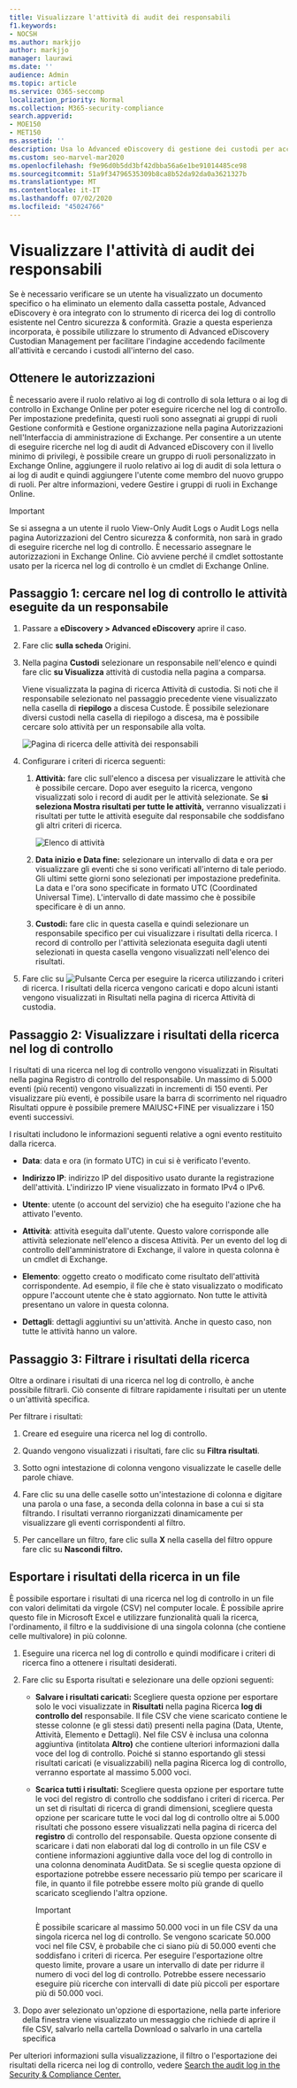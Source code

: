 ```yaml
---
title: Visualizzare l'attività di audit dei responsabili
f1.keywords:
- NOCSH
ms.author: markjjo
author: markjjo
manager: laurawi
ms.date: ''
audience: Admin
ms.topic: article
ms.service: O365-seccomp
localization_priority: Normal
ms.collection: M365-security-compliance
search.appverid:
- MOE150
- MET150
ms.assetid: ''
description: Usa lo Advanced eDiscovery di gestione dei custodi per accedere facilmente all'attività e cercare i custodi all'interno del tuo caso.
ms.custom: seo-marvel-mar2020
ms.openlocfilehash: f9e96d0b5dd3bf42dbba56a6e1be91014485ce98
ms.sourcegitcommit: 51a9f34796535309b8ca8b52da92da0a3621327b
ms.translationtype: MT
ms.contentlocale: it-IT
ms.lasthandoff: 07/02/2020
ms.locfileid: "45024766"
---
```

# <a name="view-custodian-audit-activity"></a>Visualizzare l'attività di audit dei responsabili

Se è necessario verificare se un utente ha visualizzato un documento specifico o ha eliminato un elemento dalla cassetta postale, Advanced eDiscovery è ora integrato con lo strumento di ricerca dei log di controllo esistente nel Centro sicurezza & conformità. Grazie a questa esperienza incorporata, è possibile utilizzare lo strumento di Advanced eDiscovery Custodian Management per facilitare l'indagine accedendo facilmente all'attività e cercando i custodi all'interno del caso.

## <a name="get-permissions"></a>Ottenere le autorizzazioni

È necessario avere il ruolo relativo ai log di controllo di sola lettura o ai log di controllo in Exchange Online per poter eseguire ricerche nel log di controllo. Per impostazione predefinita, questi ruoli sono assegnati ai gruppi di ruoli Gestione conformità e Gestione organizzazione nella pagina Autorizzazioni nell'Interfaccia di amministrazione di Exchange. Per consentire a un utente di eseguire ricerche nel log di audit di Advanced eDiscovery con il livello minimo di privilegi, è possibile creare un gruppo di ruoli personalizzato in Exchange Online, aggiungere il ruolo relativo ai log di audit di sola lettura o ai log di audit e quindi aggiungere l'utente come membro del nuovo gruppo di ruoli. Per altre informazioni, vedere Gestire i gruppi di ruoli in Exchange Online.

> [!IMPORTANT]
> Se si assegna a un utente il ruolo View-Only Audit Logs o Audit Logs nella pagina Autorizzazioni del Centro sicurezza & conformità, non sarà in grado di eseguire ricerche nel log di controllo. È necessario assegnare le autorizzazioni in Exchange Online. Ciò avviene perché il cmdlet sottostante usato per la ricerca nel log di controllo è un cmdlet di Exchange Online.

## <a name="step-1-search-the-audit-log-for-activities-performed-by-a-custodian"></a>Passaggio 1: cercare nel log di controllo le attività eseguite da un responsabile

1. Passare a **eDiscovery > Advanced eDiscovery** aprire il caso.
  
2. Fare clic **sulla scheda** Origini.
  
3. Nella pagina **Custodi** selezionare un responsabile nell'elenco e quindi fare clic **su Visualizza** attività di custodia nella pagina a comparsa.

    Viene visualizzata la pagina di ricerca Attività di custodia. Si noti che il responsabile selezionato nel passaggio precedente viene visualizzato nella casella di **riepilogo** a discesa Custode. È possibile selezionare diversi custodi nella casella di riepilogo a discesa, ma è possibile cercare solo attività per un responsabile alla volta.

    ![Pagina di ricerca delle attività dei responsabili](../media/AeDCustodianActivities1.png)
   
4. Configurare i criteri di ricerca seguenti: 
      
   1. **Attività:** fare clic sull'elenco a discesa per visualizzare le attività che è possibile cercare. Dopo aver eseguito la ricerca, vengono visualizzati solo i record di audit per le attività selezionate. Se **si seleziona Mostra risultati per tutte le attività,** verranno visualizzati i risultati per tutte le attività eseguite dal responsabile che soddisfano gli altri criteri di ricerca.

      ![Elenco di attività](../media/CustodianActivityAudit.PNG)
      
   1. **Data inizio e Data fine:** selezionare un intervallo di data e ora per visualizzare gli eventi che si sono verificati all'interno di tale periodo. Gli ultimi sette giorni sono selezionati per impostazione predefinita. La data e l'ora sono specificate in formato UTC (Coordinated Universal Time). L'intervallo di date massimo che è possibile specificare è di un anno.
      
   1. **Custodi:** fare clic in questa casella e quindi selezionare un responsabile specifico per cui visualizzare i risultati della ricerca. I record di controllo per l'attività selezionata eseguita dagli utenti selezionati in questa casella vengono visualizzati nell'elenco dei risultati.
      
5. Fare clic su ![Pulsante Cerca](../media/SearchButton.PNG)  per eseguire la ricerca utilizzando i criteri di ricerca. I risultati della ricerca vengono caricati e dopo alcuni istanti vengono visualizzati in Risultati nella pagina di ricerca Attività di custodia. 

## <a name="step-2-view-the-audit-log-search-results"></a>Passaggio 2: Visualizzare i risultati della ricerca nel log di controllo

I risultati di una ricerca nel log di controllo vengono visualizzati in Risultati nella pagina Registro di controllo del responsabile. Un massimo di 5.000 eventi (più recenti) vengono visualizzati in incrementi di 150 eventi. Per visualizzare più eventi, è possibile usare la barra di scorrimento nel riquadro Risultati oppure è possibile premere MAIUSC+FINE per visualizzare i 150 eventi successivi.

I risultati includono le informazioni seguenti relative a ogni evento restituito dalla ricerca.
- **Data**: data e ora (in formato UTC) in cui si è verificato l'evento.

- **Indirizzo IP**: indirizzo IP del dispositivo usato durante la registrazione dell'attività. L'indirizzo IP viene visualizzato in formato IPv4 o IPv6.

- **Utente**: utente (o account del servizio) che ha eseguito l'azione che ha attivato l'evento.

- **Attività**: attività eseguita dall'utente. Questo valore corrisponde alle attività selezionate nell'elenco a discesa Attività. Per un evento del log di controllo dell'amministratore di Exchange, il valore in questa colonna è un cmdlet di Exchange.

- **Elemento**: oggetto creato o modificato come risultato dell'attività corrispondente. Ad esempio, il file che è stato visualizzato o modificato oppure l'account utente che è stato aggiornato. Non tutte le attività presentano un valore in questa colonna.

- **Dettagli**: dettagli aggiuntivi su un'attività. Anche in questo caso, non tutte le attività hanno un valore.

## <a name="step-3-filter-the-search-results"></a>Passaggio 3: Filtrare i risultati della ricerca

Oltre a ordinare i risultati di una ricerca nel log di controllo, è anche possibile filtrarli. Ciò consente di filtrare rapidamente i risultati per un utente o un'attività specifica. 

Per filtrare i risultati:

 1. Creare ed eseguire una ricerca nel log di controllo.
  
2. Quando vengono visualizzati i risultati, fare clic su **Filtra risultati**.
 
3. Sotto ogni intestazione di colonna vengono visualizzate le caselle delle parole chiave.
  
4. Fare clic su una delle caselle sotto un'intestazione di colonna e digitare una parola o una fase, a seconda della colonna in base a cui si sta filtrando. I risultati verranno riorganizzati dinamicamente per visualizzare gli eventi corrispondenti al filtro.
  
5. Per cancellare un filtro, fare clic sulla **X** nella casella del filtro oppure fare clic su **Nascondi filtro.**

## <a name="export-the-search-results-to-a-file"></a>Esportare i risultati della ricerca in un file

È possibile esportare i risultati di una ricerca nel log di controllo in un file con valori delimitati da virgole (CSV) nel computer locale. È possibile aprire questo file in Microsoft Excel e utilizzare funzionalità quali la ricerca, l'ordinamento, il filtro e la suddivisione di una singola colonna (che contiene celle multivalore) in più colonne.

1. Eseguire una ricerca nel log di controllo e quindi modificare i criteri di ricerca fino a ottenere i risultati desiderati.
  
2. Fare clic su Esporta risultati e selezionare una delle opzioni seguenti:

    - **Salvare i risultati caricati:** Scegliere questa opzione per esportare solo le voci visualizzate in **Risultati** nella pagina Ricerca **log di controllo del** responsabile. Il file CSV che viene scaricato contiene le stesse colonne (e gli stessi dati) presenti nella pagina (Data, Utente, Attività, Elemento e Dettagli). Nel file CSV è inclusa una colonna aggiuntiva (intitolata **Altro)** che contiene ulteriori informazioni dalla voce del log di controllo. Poiché si stanno esportando gli stessi risultati caricati (e visualizzabili) nella pagina Ricerca log di controllo, verranno esportate al massimo 5.000 voci.
        
    - **Scarica tutti i risultati:** Scegliere questa opzione per esportare tutte le voci del registro di controllo che soddisfano i criteri di ricerca. Per un set di risultati di ricerca di grandi dimensioni, scegliere questa opzione per scaricare tutte le voci dal log di controllo oltre ai 5.000 risultati che possono essere visualizzati nella pagina di ricerca del **registro** di controllo del responsabile. Questa opzione consente di scaricare i dati non elaborati dal log di controllo in un file CSV e contiene informazioni aggiuntive dalla voce del log di controllo in una colonna denominata AuditData. Se si sceglie questa opzione di esportazione potrebbe essere necessario più tempo per scaricare il file, in quanto il file potrebbe essere molto più grande di quello scaricato scegliendo l'altra opzione.
    
      > [!IMPORTANT]
      > È possibile scaricare al massimo 50.000 voci in un file CSV da una singola ricerca nel log di controllo. Se vengono scaricate 50.000 voci nel file CSV, è probabile che ci siano più di 50.000 eventi che soddisfano i criteri di ricerca. Per eseguire l'esportazione oltre questo limite, provare a usare un intervallo di date per ridurre il numero di voci del log di controllo. Potrebbe essere necessario eseguire più ricerche con intervalli di date più piccoli per esportare più di 50.000 voci.
        

3. Dopo aver selezionato un'opzione di esportazione, nella parte inferiore della finestra viene visualizzato un messaggio che richiede di aprire il file CSV, salvarlo nella cartella Download o salvarlo in una cartella specifica

Per ulteriori informazioni sulla visualizzazione, il filtro o l'esportazione dei risultati della ricerca nei log di controllo, vedere [Search the audit log in the Security & Compliance Center.](search-the-audit-log-in-security-and-compliance.md)
